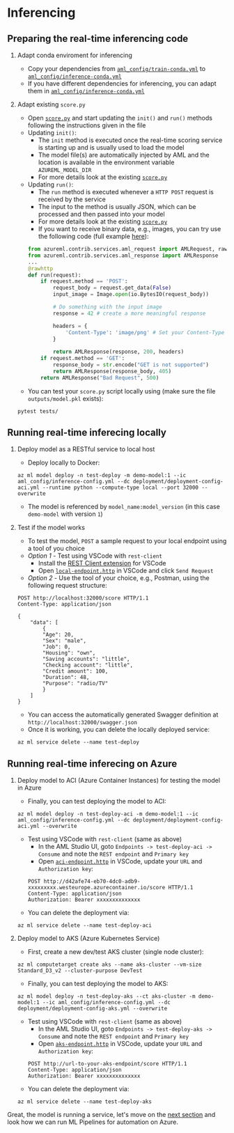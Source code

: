 # Inferencing

## Preparing the real-time inferencing code

1. Adapt conda enviroment for inferencing
    * Copy your dependencies from [`aml_config/train-conda.yml`](../src/model1/aml_config/train-conda.yml) to [`aml_config/inference-conda.yml`](../src/model1/aml_config/inference-conda.yml)
    * If you have different dependencies for inferencing, you can adapt them in [`aml_config/inference-conda.yml`](../src/model1/aml_config/train-conda.yml)

1. Adapt existing `score.py`
    * Open [`score.py`](../src/model1/score.py) and start updating the `init()` and `run()` methods following the instructions given in the file
    * Updating `init()`:
        * The `init` method is executed once the real-time scoring service is starting up and is usually used to load the model
        * The model file(s) are automatically injected by AML and the location is available in the environment variable `AZUREML_MODEL_DIR`
        * For more details look at the existing [`score.py`](../src/model1/score.py)
    * Updating `run()`:
        * The `run` method is executed whenever a `HTTP POST` request is received by the service
        * The input to the method is usually JSON, which can be processed and then passed into your model
        * For more details look at the existing [`score.py`](../src/model1/score.py)
        * If you want to receive binary data, e.g., images, you can try use the following code (full example [here](https://github.com/csiebler/unet-pytorch-azureml/blob/master/model/score.py)):
        ```python
        from azureml.contrib.services.aml_request import AMLRequest, rawhttp
        from azureml.contrib.services.aml_response import AMLResponse
        ...
        @rawhttp
        def run(request):
            if request.method == 'POST':
                request_body = request.get_data(False)
                input_image = Image.open(io.BytesIO(request_body))

                # Do something with the input image
                response = 42 # create a more meaningful response

                headers = {
                    'Content-Type': 'image/png' # Set your Content-Type of the response
                }
                
                return AMLResponse(response, 200, headers)
            if request.method == 'GET':
                response_body = str.encode("GET is not supported")
                return AMLResponse(response_body, 405)
            return AMLResponse("Bad Request", 500)
        ```
    * You can test your `score.py` script locally using (make sure the file `outputs/model.pkl` exists):
    ```
    pytest tests/
    ```

## Running real-time inferecing locally

1. Deploy model as a RESTful service to local host 
    * Deploy locally to Docker:
    ```
    az ml model deploy -n test-deploy -m demo-model:1 --ic aml_config/inference-config.yml --dc deployment/deployment-config-aci.yml --runtime python --compute-type local --port 32000 --overwrite
    ```
    * The model is referenced by `model_name:model_version` (in this case `demo-model` with version `1`)

1. Test if the model works
    * To test the model, `POST` a sample request to your local endpoint using a tool of you choice
    * *Option 1* - Test using VSCode with `rest-client`
      * Install the [REST Client extension](https://marketplace.visualstudio.com/items?itemName=humao.rest-client) for VSCode
      * Open [`local-endpoint.http`](../src/model1/tests/local-endpoint.http) in VSCode and click `Send Request`
    * *Option 2* - Use the tool of your choice, e.g., Postman, using the following request structure:
    ```
    POST http://localhost:32000/score HTTP/1.1
    Content-Type: application/json

    { 
        "data": [
            {
            "Age": 20,
            "Sex": "male",
            "Job": 0,
            "Housing": "own",
            "Saving accounts": "little",
            "Checking account": "little",
            "Credit amount": 100,
            "Duration": 48,
            "Purpose": "radio/TV"
            }
        ]
    }
    ```
    * You can access the automatically generated Swagger definition at `http://localhost:32000/swagger.json`
    * Once it is working, you can delete the locally deployed service:
    ```
    az ml service delete --name test-deploy
    ```

## Running real-time inferecing on Azure

1. Deploy model to ACI (Azure Container Instances) for testing the model in Azure
    * Finally, you can test deploying the model to ACI:
    ```
    az ml model deploy -n test-deploy-aci -m demo-model:1 --ic aml_config/inference-config.yml --dc deployment/deployment-config-aci.yml --overwrite
    ```
    * Test using VSCode with `rest-client` (same as above)
      * In the AML Studio UI, goto `Endpoints -> test-deploy-aci -> Consume` and note the `REST endpoint` and `Primary key`
      * Open [`aci-endpoint.http`](../src/model1/tests/aci-endpoint.http) in VSCode, update your `URL` and `Authorization key`:
      ```
      POST http://d42afe74-eb70-4dc0-adb9-xxxxxxxxx.westeurope.azurecontainer.io/score HTTP/1.1
      Content-Type: application/json
      Authorization: Bearer xxxxxxxxxxxxxx
      ```
    * You can delete the deployment via:
    ```
    az ml service delete --name test-deploy-aci
    ```

1. Deploy model to AKS (Azure Kubernetes Service)
    * First, create a new dev/test AKS cluster (single node cluster):
    ```
    az ml computetarget create aks --name aks-cluster --vm-size Standard_D3_v2 --cluster-purpose DevTest
    ```
    * Finally, you can test deploying the model to AKS:
    ```
    az ml model deploy -n test-deploy-aks --ct aks-cluster -m demo-model:1 --ic aml_config/inference-config.yml --dc deployment/deployment-config-aks.yml --overwrite
    ```
    * Test using VSCode with `rest-client` (same as above)
      * In the AML Studio UI, goto `Endpoints -> test-deploy-aks -> Consume` and note the `REST endpoint` and `Primary key`
      * Open [`aks-endpoint.http`](../src/model1/tests/aks-endpoint.http) in VSCode, update your `URL` and `Authorization key`:
      ```
      POST http://url-to-your-aks-endpoint/score HTTP/1.1
      Content-Type: application/json
      Authorization: Bearer xxxxxxxxxxxxxx
      ```
    * You can delete the deployment via:
    ```
    az ml service delete --name test-deploy-aks
    ```

Great, the model is running a service, let's move on the [next section](03-pipelines.md) and look how we can run ML Pipelines for automation on Azure.
